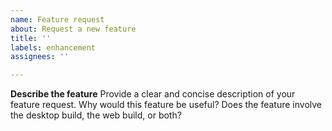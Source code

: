 ```yaml
---
name: Feature request
about: Request a new feature
title: ''
labels: enhancement
assignees: ''

---
```


<!--
If you have a question about Ruffle, you can ask for help on our Discord chat:
https://discord.gg/ruffle

Also consult the FAQ for common issues and questions:
https://github.com/ruffle-rs/ruffle/wiki/Frequently-Asked-Questions-For-Users
-->

**Describe the feature**
Provide a clear and concise description of your feature request. Why would this feature be useful? Does the feature involve the desktop build, the web build, or both?
